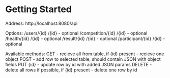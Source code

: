 # Getting Started

Address:
http://localhost:8080/api

Options:
/users/{id}			/{id} - optional
/competition/{id}		/{id} - optional
/health/{id}		/{id} - optional
/result/{id}			/{id} - optional
/participant/{id}	/{id} - optional

Available methods:
GET - recieve all from table, if {id} present - recieve one object
POST - add row to selected table, should contain JSON with object fields
PUT {id} - update row by id with added JSON params
DELETE - delete all rows if possible, if {id} present - delete one row by id
